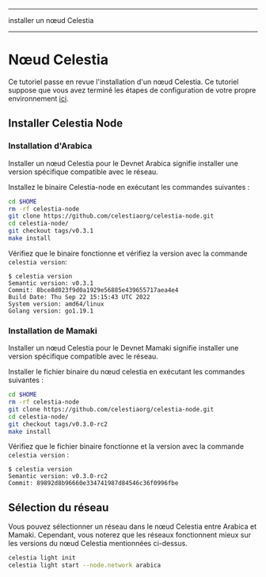 - - -
installer un nœud Celestia
- - -

# Nœud Celestia

Ce tutoriel passe en revue l'installation d'un nœud Celestia. Ce tutoriel suppose que vous avez terminé les étapes de configuration de votre propre environnement [ici](./environment.md).

## Installer Celestia Node

### Installation d'Arabica

Installer un nœud Celestia pour le Devnet Arabica signifie installer une version spécifique compatible avec le réseau.

Installez le binaire Celestia-node en exécutant les commandes suivantes :

```sh
cd $HOME
rm -rf celestia-node
git clone https://github.com/celestiaorg/celestia-node.git
cd celestia-node/
git checkout tags/v0.3.1
make install
```

Vérifiez que le binaire fonctionne et vérifiez la version avec la commande `celestia
version`:

```console
$ celestia version
Semantic version: v0.3.1
Commit: 8bce8d023f9d0a1929e56885e439655717aea4e4
Build Date: Thu Sep 22 15:15:43 UTC 2022
System version: amd64/linux
Golang version: go1.19.1
```

### Installation de Mamaki

Installer un nœud Celestia pour le Devnet Mamaki signifie installer une version spécifique compatible avec le réseau.

Installer le fichier binaire du nœud celestia en exécutant les commandes suivantes :

```sh
cd $HOME
rm -rf celestia-node
git clone https://github.com/celestiaorg/celestia-node.git
cd celestia-node/
git checkout tags/v0.3.0-rc2
make install
```

Vérifiez que le fichier binaire fonctionne et la version avec la commande `celestia
version` :

```console
$ celestia version
Semantic version: v0.3.0-rc2
Commit: 89892d8b96660e334741987d84546c36f0996fbe
```

## Sélection du réseau

Vous pouvez sélectionner un réseau dans le nœud Celestia entre Arabica et Mamaki. Cependant, vous noterez que les réseaux fonctionnent mieux sur les versions du nœud Celestia mentionnées ci-dessus.

```sh
celestia light init
celestia light start --node.network arabica
```
